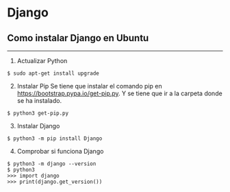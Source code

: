 # Django

## Como instalar Django en Ubuntu
***
1. Actualizar Python
```
$ sudo apt-get install upgrade
```
2. Instalar Pip
Se tiene que instalar el comando pip en https://bootstrap.pypa.io/get-pip.py.
Y se tiene que ir a la carpeta donde se ha instalado.
```
$ python3 get-pip.py
```
3. Instalar Django
```
$ python3 -m pip install Django
```
4. Comprobar si funciona Django
```
$ python3 -m django --version
$ python3
>>> import django
>>> print(django.get_version())
```

